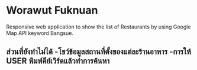 # Worawut Fuknuan
Responsive web application to show the list of Restaurants by using
Google Map API keyword Bangsue.

ส่วนที่ยังทำไม่ได้
-โชว์ข้อมูลสถานที่ตั้งของแต่ละร้านอาหาร
-การให้ USER พิมพ์คีย์เวิร์ดแล้วทำการค้นหา
-

